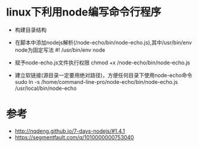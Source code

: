 # linux下利用node编写命令行程序

+ 构建目录结构

+ 在脚本中添加nodejs解析(/node-echo/bin/node-echo.js),其中/usr/bin/env node为固定写法
#! /usr/bin/env node

+ 赋予node-echo.js文件执行权限
chmod +x /node-echo/bin/node-echo.js

+ 建立软链接(源目录一定要用绝对路径)，方便任何目录下使用node-echo命令
sudo ln -s /home/command-line-pro/node-echo/bin/node-echo.js /usr/local/bin/node-echo


# 参考
+ http://nqdeng.github.io/7-days-nodejs/#1.4.1
+ https://segmentfault.com/q/1010000000753040

